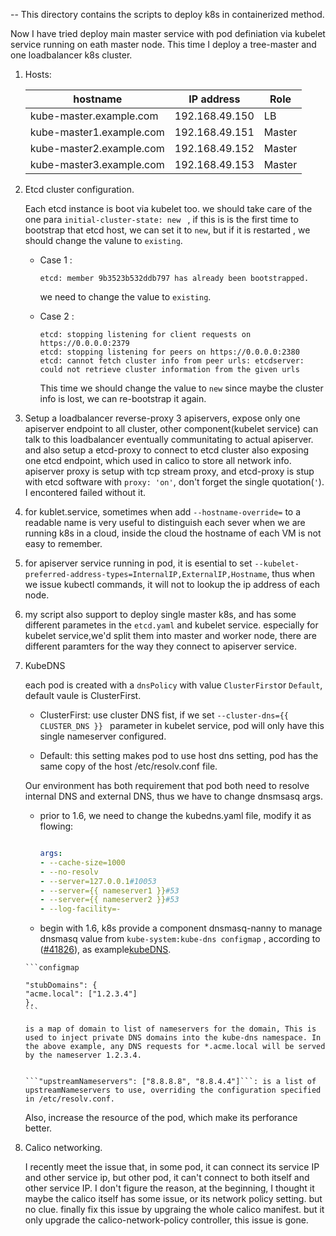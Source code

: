 --
This directory contains the scripts to deploy k8s in containerized method.

Now I have tried deploy main master service with pod definiation via kubelet service running on eath master node. 
This time I deploy a tree-master and one loadbalancer k8s cluster.

1. Hosts:

   | hostname    | IP address     |Role |
   | ----------- | -------------- |------|
   | kube-master.example.com | 192.168.49.150 | LB   |
   | kube-master1.example.com | 192.168.49.151 |Master|
   | kube-master2.example.com | 192.168.49.152 |Master|
   | kube-master3.example.com | 192.168.49.153 |Master|
     

2. Etcd cluster configuration.

   Each etcd instance is boot via kubelet too. we should take care of the one para ```initial-cluster-state: new ``` , if this is is the first time to bootstrap that etcd host, we can set it to ```new```, but if it is  restarted , we should change the valune to ```existing```.
     
   - Case 1 :
      ```error
      etcd: member 9b3523b532ddb797 has already been bootstrapped.
      ```
      we need to change the value to ```existing```.
      
   - Case 2 :
     ```error
     etcd: stopping listening for client requests on https://0.0.0.0:2379
     etcd: stopping listening for peers on https://0.0.0.0:2380
     etcd: cannot fetch cluster info from peer urls: etcdserver: could not retrieve cluster information from the given urls
     ```
     
     This time we should change the value to ```new``` since  maybe the cluster info is lost, we can re-bootstrap it again.

3. Setup a loadbalancer reverse-proxy 3 apiservers, expose only one apiserver endpoint to all cluster, other component(kubelet service) can talk to this loadbalancer eventually communitating to actual apiserver. and also setup a etcd-proxy to connect to etcd cluster also exposing one etcd endpoint, which used in calico to store all network info. 
   apiserver proxy is setup with tcp stream proxy, and etcd-proxy is stup with etcd software with ```proxy: 'on'```, don't forget the single quotation(```'```). I encontered failed without it.
    
     
4. for kublet.service, sometimes when add ```--hostname-override=```  to a readable name is very useful to distinguish each sever when we are running k8s in a cloud, inside the cloud the hostname of each VM is not easy to remember. 


5.  for apiserver service running in pod, it is esential to set ```--kubelet-preferred-address-types=InternalIP,ExternalIP,Hostname```, thus when we issue kubectl commands, it will not to lookup the ip address of each node.  

6.  my script also support to deploy single master k8s, and  has some different parametes in the ```etcd.yaml``` and kubelet service. especially for kubelet service,we'd split them into master and worker node, there are different paramters for the way they connect  to apiserver service. 

7.  KubeDNS

    each pod is created with a ```dnsPolicy``` with value ```ClusterFirst```or ```Default```, default vaule is ClusterFirst.

      - ClusterFirst: use cluster DNS fist, if we set ```--cluster-dns={{ CLUSTER_DNS }} ``` parameter in kubelet service, pod will only have this single nameserver configured.

      - Default: this  setting makes pod to use host dns setting, pod has the same copy of the host /etc/resolv.conf file.


    Our environment has both requirement that pod both need to resolve internal DNS and external DNS, thus we have to change dnsmsasq args.

      - prior to 1.6, we need to change the kubedns.yaml file, modify it as flowing:

        ```yaml

        args:
        - --cache-size=1000
        - --no-resolv
        - --server=127.0.0.1#10053
        - --server={{ nameserver1 }}#53
        - --server={{ nameserver2 }}#53
        - --log-facility=-
        ```

      -  begin with 1.6, k8s provide a component dnsmasq-nanny to manage dnsmasq value from ```kube-system:kube-dns configmap```  , according to ([#41826](https://github.com/kubernetes/kubernetes/pull/41826)), as example[kubeDNS](./scripts/templates/addons/kube-dns.yaml.jinja2).

        ```configmap

        "stubDomains": {
        "acme.local": ["1.2.3.4"]
        },
        ```

        is a map of domain to list of nameservers for the domain, This is used to inject private DNS domains into the kube-dns namespace. In the above example, any DNS requests for *.acme.local will be served by the nameserver 1.2.3.4.


        ```"upstreamNameservers": ["8.8.8.8", "8.8.4.4"]```: is a list of upstreamNameservers to use, overriding the configuration specified in /etc/resolv.conf.


    Also, increase the resource of the  pod, which make its perforance better.

9.  Calico networking. 
    
    I recently meet the issue that, in some pod, it can connect its service IP and other service ip, but other pod, it can't connect to both itself and other service IP. I don't figure the reason,  at the beginning, I thought it maybe the calico itself has some issue, or its network policy setting. but no clue. finally fix this issue by upgraing the whole calico manifest. but it only upgrade the calico-network-policy controller, this issue is gone.
